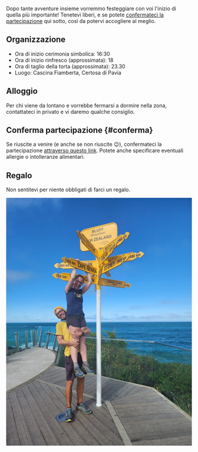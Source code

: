 Dopo tante avventure insieme vorremmo festeggiare con voi l'inizio di quella più importante!
Tenetevi liberi, e se potete [confermateci la partecipazione](#conferma) qui sotto, così
da potervi accogliere al meglio.

## Organizzazione

- Ora di inizio cerimonia simbolica: 16:30
- Ora di inizio rinfresco (approssimata): 18
- Ora di taglio della torta (approssimata): 23.30
- Luogo: Cascina Fiamberta, Certosa di Pavia

## Alloggio

Per chi viene da lontano e vorrebbe fermarsi a dormire nella zona, contattateci in privato
e vi daremo qualche consiglio.


## Conferma partecipazione {#conferma}

Se riuscite a venire (e anche se non riuscite 😉), confermateci la partecipazione 
[attraverso questo link](https://docs.google.com/forms/d/e/1FAIpQLSe9zNCWWGaaH4DYbEGRtSXPWIFe17hMcJD6UFUNsbGItwdbsg/viewform?usp=sf_link).
Potete anche specificare eventuali allergie o intolleranze alimentari.

## Regalo

Non sentitevi per niente obbligati di farci un regalo.

![](/assets/marriage_main_photo.jpg)

